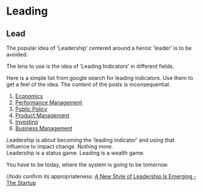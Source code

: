 # Leading

## Lead



The popular idea of ‘Leadership’ centered around a heroic ‘leader’ is to be avoided.

The lens to use is the idea of ‘Leading Indicators’ in different fields.

Here is a simple list from google search for leading indicators. Use them to get a feel of the idea. The content of the posts is inconsequential.

1. [Economics](https://www.moneycrashers.com/leading-lagging-economic-indicators/)
2. [Performance Management](https://www.bernardmarr.com/default.asp?contentID=1405)
3. [Public Policy](https://www.osha.gov/leadingindicators/)
4. [Product Management](https://www.leadingagile.com/2018/02/leading-lagging-indicators/)
5. [Investing](https://www.investopedia.com/terms/l/leadingindicator.asp)
6. [Business Management](https://kpilibrary.com/topics/lagging-and-leading-indicators)

Leadership is about becoming the ‘leading indicator’ and using that influence to impact change. Nothing more.  
Leadership is a status game. Leading is a wealth game.

You have to be today, where the system is going to be tomorrow.

//todo confirm its appropriateness: [A New Style of Leadership Is Emerging - The Startup](https://medium.com/swlh/a-new-style-of-leadership-is-emerging-29e4e2b021bf)

